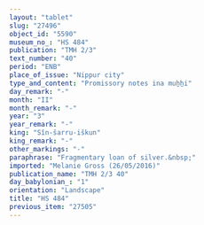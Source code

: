 ```yaml
---
layout: "tablet"
slug: "27496"
object_id: "5590"
museum_no_: "HS 484"
publication: "TMH 2/3"
text_number: "40"
period: "ENB"
place_of_issue: "Nippur city"
type_and_content: "Promissory notes ina muẖẖi"
day_remark: "-"
month: "II"
month_remark: "-"
year: "3"
year_remark: "-"
king: "Sîn-šarru-iškun"
king_remark: "-"
other_markings: "-"
paraphrase: "Fragmentary loan of silver.&nbsp;"
imported: "Melanie Gross (26/05/2016)"
publication_name: "TMH 2/3 40"
day_babylonian_: "1"
orientation: "Landscape"
title: "HS 484"
previous_item: "27505"
---
```

